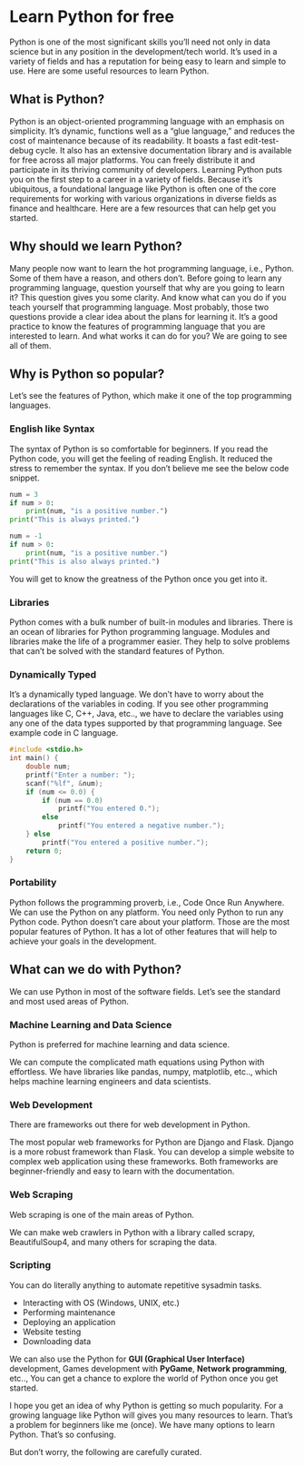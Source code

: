 # Learn Python for free

Python is one of the most significant skills you’ll need not only in data science but in any position in the development/tech world. It’s used in a variety of fields and has a reputation for being easy to learn and simple to use. Here are some useful resources to learn Python.


## What is Python?

Python is an object-oriented programming language with an emphasis on simplicity. It’s dynamic, functions well as a “glue language,” and reduces the cost of maintenance because of its readability.
It boasts a fast edit-test-debug cycle. It also has an extensive documentation library and is available for free across all major platforms. You can freely distribute it and participate in its thriving community of developers.
Learning Python puts you on the first step to a career in a variety of fields. Because it’s ubiquitous, a foundational language like Python is often one of the core requirements for working with various organizations in diverse fields as finance and healthcare. Here are a few resources that can help get you started.

## Why should we learn Python?

Many people now want to learn the hot programming language, i.e., Python. Some of them have a reason, and others don’t.
Before going to learn any programming language, question yourself that why are you going to learn it? This question gives you some clarity. And know what can you do if you teach yourself that programming language. Most probably, those two questions provide a clear idea about the plans for learning it.
It’s a good practice to know the features of programming language that you are interested to learn. And what works it can do for you? We are going to see all of them.

## Why is Python so popular?

Let’s see the features of Python, which make it one of the top programming languages.

### English like Syntax

The syntax of Python is so comfortable for beginners. If you read the Python code, you will get the feeling of reading English. It reduced the stress to remember the syntax. If you don’t believe me see the below code snippet.

```python
num = 3
if num > 0:
    print(num, "is a positive number.")
print("This is always printed.")

num = -1
if num > 0:
    print(num, "is a positive number.")
print("This is also always printed.")
```
You will get to know the greatness of the Python once you get into it.

### Libraries

Python comes with a bulk number of built-in modules and libraries. There is an ocean of libraries for Python programming language. Modules and libraries make the life of a programmer easier. They help to solve problems that can’t be solved with the standard features of Python.

### Dynamically Typed
It’s a dynamically typed language. We don’t have to worry about the declarations of the variables in coding. If you see other programming languages like C, C++, Java, etc.., we have to declare the variables using any one of the data types supported by that programming language. See example code in C language.

```c
#include <stdio.h>
int main() {
    double num;
    printf("Enter a number: ");
    scanf("%lf", &num);
    if (num <= 0.0) {
        if (num == 0.0)
            printf("You entered 0.");
        else
            printf("You entered a negative number.");
    } else
        printf("You entered a positive number.");
    return 0;
}
```

### Portability

Python follows the programming proverb, i.e., Code Once Run Anywhere. We can use the Python on any platform. You need only Python to run any Python code. Python doesn’t care about your platform.
Those are the most popular features of Python. It has a lot of other features that will help to achieve your goals in the development.

## What can we do with Python?
We can use Python in most of the software fields. Let’s see the standard and most used areas of Python.

### Machine Learning and Data Science
Python is preferred for machine learning and data science.

We can compute the complicated math equations using Python with effortless. We have libraries like pandas, numpy, matplotlib, etc.., which helps machine learning engineers and data scientists.

### Web Development
There are frameworks out there for web development in Python.

The most popular web frameworks for Python are Django and Flask. Django is a more robust framework than Flask. You can develop a simple website to complex web application using these frameworks.  Both frameworks are beginner-friendly and easy to learn with the documentation.

### Web Scraping
Web scraping is one of the main areas of Python.

We can make web crawlers in Python with a library called scrapy, BeautifulSoup4, and many others for scraping the data.

### Scripting
You can do literally anything to automate repetitive sysadmin tasks.

- Interacting with OS (Windows, UNIX, etc.)
- Performing maintenance
- Deploying an application
- Website testing
- Downloading data

We can also use the Python for **GUI (Graphical User Interface)** development, Games development with **PyGame**, **Network programming**, etc.., You can get a chance to explore the world of Python once you get started.

I hope you get an idea of why Python is getting so much popularity. For a growing language like Python will gives you many resources to learn. That’s a problem for beginners like me (once). We have many options to learn Python. That’s so confusing.

But don’t worry, the following are carefully curated.



